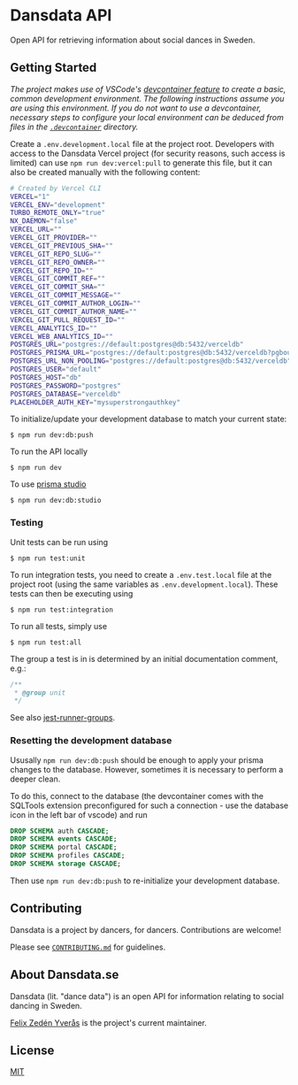 # Dansdata API

Open API for retrieving information about social dances in Sweden.

## Getting Started

_The project makes use of VSCode's [devcontainer feature](https://code.visualstudio.com/docs/devcontainers/containers) to create a basic, common development environment. The following instructions assume you are using this environment. If you do not want to use a devcontainer, necessary steps to configure your local environment can be deduced from files in the [`.devcontainer`](./.devcontainer) directory._

Create a `.env.development.local` file at the project root. Developers with access to the Dansdata
Vercel project (for security reasons, such access is limited) can use `npm run dev:vercel:pull` to
generate this file, but it can also be created manually with the following content:

```sh
# Created by Vercel CLI
VERCEL="1"
VERCEL_ENV="development"
TURBO_REMOTE_ONLY="true"
NX_DAEMON="false"
VERCEL_URL=""
VERCEL_GIT_PROVIDER=""
VERCEL_GIT_PREVIOUS_SHA=""
VERCEL_GIT_REPO_SLUG=""
VERCEL_GIT_REPO_OWNER=""
VERCEL_GIT_REPO_ID=""
VERCEL_GIT_COMMIT_REF=""
VERCEL_GIT_COMMIT_SHA=""
VERCEL_GIT_COMMIT_MESSAGE=""
VERCEL_GIT_COMMIT_AUTHOR_LOGIN=""
VERCEL_GIT_COMMIT_AUTHOR_NAME=""
VERCEL_GIT_PULL_REQUEST_ID=""
VERCEL_ANALYTICS_ID=""
VERCEL_WEB_ANALYTICS_ID=""
POSTGRES_URL="postgres://default:postgres@db:5432/verceldb"
POSTGRES_PRISMA_URL="postgres://default:postgres@db:5432/verceldb?pgbouncer=true&connect_timeout=15"
POSTGRES_URL_NON_POOLING="postgres://default:postgres@db:5432/verceldb"
POSTGRES_USER="default"
POSTGRES_HOST="db"
POSTGRES_PASSWORD="postgres"
POSTGRES_DATABASE="verceldb"
PLACEHOLDER_AUTH_KEY="mysuperstrongauthkey"
```

To initialize/update your development database to match your current state:

```
$ npm run dev:db:push
```

To run the API locally

```
$ npm run dev
```

To use [prisma studio](https://www.prisma.io/studio)

```
$ npm run dev:db:studio
```

### Testing

Unit tests can be run using

```
$ npm run test:unit
```

To run integration tests, you need to create a `.env.test.local` file at the project root (using
the same variables as `.env.development.local`). These tests can then be executing using

```
$ npm run test:integration
```

To run all tests, simply use

```
$ npm run test:all
```

The group a test is in is determined by an initial documentation comment, e.g.:

```typescript
/**
 * @group unit
 */
```

See also [jest-runner-groups](https://www.npmjs.com/package/jest-runner-groups).

### Resetting the development database

Ususally `npm run dev:db:push` should be enough to apply your prisma changes to the database.
However, sometimes it is necessary to perform a deeper clean.

To do this, connect to the database (the devcontainer comes with the SQLTools extension
preconfigured for such a connection - use the database icon in the left bar of vscode) and run

```sql
DROP SCHEMA auth CASCADE;
DROP SCHEMA events CASCADE;
DROP SCHEMA portal CASCADE;
DROP SCHEMA profiles CASCADE;
DROP SCHEMA storage CASCADE;
```

Then use `npm run dev:db:push` to re-initialize your development database.

## Contributing

Dansdata is a project by dancers, for dancers. Contributions are welcome!

Please see [`CONTRIBUTING.md`](./CONTRIBUTING.md) for guidelines.

## About Dansdata.se

Dansdata (lit. "dance data") is an open API for information relating to social dancing in Sweden.

[Felix Zedén Yverås](https://fzy.se) is the project's current maintainer.

## License

[MIT](./LICENCE)

